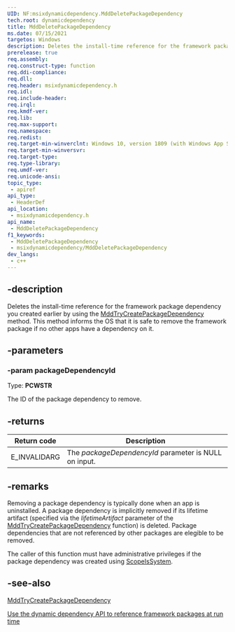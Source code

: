 ```yaml
---
UID: NF:msixdynamicdependency.MddDeletePackageDependency
tech.root: dynamicdependency
title: MddDeletePackageDependency
ms.date: 07/15/2021 
targetos: Windows
description: Deletes the install-time reference for the framework package dependency you created earlier by using the MddTryCreatePackageDependency method. This method informs the OS that it is safe to remove the framework package if no other apps have a dependency on it.
prerelease: true
req.assembly: 
req.construct-type: function
req.ddi-compliance: 
req.dll: 
req.header: msixdynamicdependency.h
req.idl: 
req.include-header: 
req.irql: 
req.kmdf-ver: 
req.lib: 
req.max-support: 
req.namespace: 
req.redist: 
req.target-min-winverclnt: Windows 10, version 1809 (with Windows App SDK 1.0 Preview 1 or later)
req.target-min-winversvr: 
req.target-type: 
req.type-library: 
req.umdf-ver: 
req.unicode-ansi: 
topic_type:
 - apiref
api_type:
 - HeaderDef
api_location:
 - msixdynamicdependency.h
api_name:
 - MddDeletePackageDependency
f1_keywords:
 - MddDeletePackageDependency
 - msixdynamicdependency/MddDeletePackageDependency
dev_langs:
 - c++
---
```


## -description

Deletes the install-time reference for the framework package dependency you created earlier by using the [MddTryCreatePackageDependency](nf-msixdynamicdependency-mddtrycreatepackagedependency.md) method. This method informs the OS that it is safe to remove the framework package if no other apps have a dependency on it.

## -parameters

### -param packageDependencyId

Type: **PCWSTR**

The ID of the package dependency to remove.

## -returns

| Return code | Description |
|-------------|-------------|
| E_INVALIDARG | The *packageDependencyId* parameter is NULL on input. |

## -remarks

Removing a package dependency is typically done when an app is uninstalled. A package dependency is implicitly removed if its lifetime artifact (specified via the *lifetimeArtifact* parameter of the [MddTryCreatePackageDependency](nf-msixdynamicdependency-mddtrycreatepackagedependency.md) function) is deleted. Package dependencies that are not referenced by other packages are elegible to be removed.

The caller of this function must have administrative privileges if the package dependency was created using [ScopeIsSystem](ne-msixdynamicdependency-mddcreatepackagedependencyoptions.md).

## -see-also

[MddTryCreatePackageDependency](nf-msixdynamicdependency-mddtrycreatepackagedependency.md)


[Use the dynamic dependency API to reference framework packages at run time](/windows/apps/desktop/modernize/framework-packages/use-the-dynamic-dependency-api)

